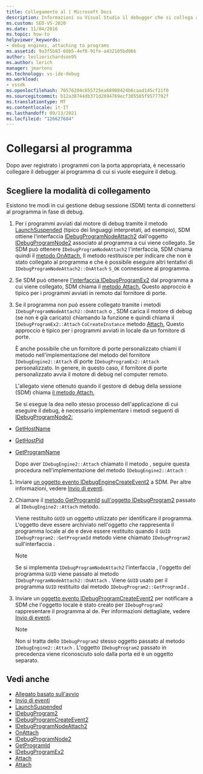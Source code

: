 ```yaml
---
title: Collegamento al | Microsoft Docs
description: Informazioni su Visual Studio il debugger che si collega a un programma dopo che il programma è stato registrato con la porta appropriata.
ms.custom: SEO-VS-2020
ms.date: 11/04/2016
ms.topic: how-to
helpviewer_keywords:
- debug engines, attaching to programs
ms.assetid: 9a3f5b83-60b5-4ef0-91fe-a432105bd066
author: leslierichardson95
ms.author: lerich
manager: jmartens
ms.technology: vs-ide-debug
ms.workload:
- vssdk
ms.openlocfilehash: 70576204c655725ea68908424b6caad145cf21f0
ms.sourcegitcommit: b12a38744db371d2894769ecf305585f9577792f
ms.translationtype: MT
ms.contentlocale: it-IT
ms.lasthandoff: 09/13/2021
ms.locfileid: "126627684"
---
```

# <a name="attach-to-the-program"></a>Collegarsi al programma
Dopo aver registrato i programmi con la porta appropriata, è necessario collegare il debugger al programma di cui si vuole eseguire il debug.

## <a name="choose-how-to-attach"></a>Scegliere la modalità di collegamento
 Esistono tre modi in cui gestione debug sessione (SDM) tenta di connettersi al programma in fase di debug.

1. Per i programmi avviati dal motore di debug tramite il metodo [LaunchSuspended](../../extensibility/debugger/reference/idebugenginelaunch2-launchsuspended.md) (tipico dei linguaggi interpretati, ad esempio), SDM ottiene l'interfaccia [IDebugProgramNodeAttach2](../../extensibility/debugger/reference/idebugprogramnodeattach2.md) dall'oggetto [IDebugProgramNode2](../../extensibility/debugger/reference/idebugprogramnode2.md) associato al programma a cui viene collegato. Se SDM può ottenere `IDebugProgramNodeAttach2` l'interfaccia, SDM chiama quindi il [metodo OnAttach.](../../extensibility/debugger/reference/idebugprogramnodeattach2-onattach.md) Il metodo restituisce per indicare che non è stato collegato al programma e che è possibile eseguire altri tentativi di `IDebugProgramNodeAttach2::OnAttach` `S_OK` connessione al programma.

2. Se SDM può ottenere [l'interfaccia IDebugProgramEx2](../../extensibility/debugger/reference/idebugprogramex2.md) dal programma a cui viene collegato, SDM chiama il [metodo Attach.](../../extensibility/debugger/reference/idebugprogramex2-attach.md) Questo approccio è tipico per i programmi avviati in remoto dal fornitore di porte.

3. Se il programma non può essere collegato tramite i metodi `IDebugProgramNodeAttach2::OnAttach` o , SDM carica il motore di debug (se non è già caricato) chiamando la funzione e quindi chiama il `IDebugProgramEx2::Attach` `CoCreateInstance` metodo [Attach.](../../extensibility/debugger/reference/idebugengine2-attach.md) Questo approccio è tipico per i programmi avviati in locale da un fornitore di porte.

    È anche possibile che un fornitore di porte personalizzato chiami il metodo nell'implementazione del metodo del fornitore `IDebugEngine2::Attach` di porte `IDebugProgramEx2::Attach` personalizzato. In genere, in questo caso, il fornitore di porte personalizzato avvia il motore di debug nel computer remoto.

   L'allegato viene ottenuto quando il gestore di debug della sessione (SDM) chiama [il metodo Attach.](../../extensibility/debugger/reference/idebugengine2-attach.md)

   Se si esegue la dea nello stesso processo dell'applicazione di cui eseguire il debug, è necessario implementare i metodi seguenti di [IDebugProgramNode2:](../../extensibility/debugger/reference/idebugprogramnode2.md)

- [GetHostName](../../extensibility/debugger/reference/idebugprogramnode2-gethostname.md)

- [GetHostPid](../../extensibility/debugger/reference/idebugprogramnode2-gethostpid.md)

- [GetProgramName](../../extensibility/debugger/reference/idebugprogramnode2-getprogramname.md)

  Dopo aver `IDebugEngine2::Attach` chiamato il metodo , seguire questa procedura nell'implementazione del metodo `IDebugEngine2::Attach` :

1. Inviare [un oggetto evento IDebugEngineCreateEvent2](../../extensibility/debugger/reference/idebugenginecreateevent2.md) a SDM. Per altre informazioni, vedere [Invio di eventi](../../extensibility/debugger/sending-events.md).

2. Chiamare il [metodo GetProgramId](../../extensibility/debugger/reference/idebugprogram2-getprogramid.md) [sull'oggetto IDebugProgram2](../../extensibility/debugger/reference/idebugprogram2.md) passato al `IDebugEngine2::Attach` metodo.

     Viene restituito `GUID` un oggetto utilizzato per identificare il programma. L'oggetto deve essere archiviato nell'oggetto che rappresenta il programma locale al de e deve essere restituito quando il `GUID` `IDebugProgram2::GetProgramId` metodo viene chiamato `IDebugProgram2` sull'interfaccia .

    > [!NOTE]
    > Se si implementa `IDebugProgramNodeAttach2` l'interfaccia , l'oggetto del programma `GUID` viene passato al metodo `IDebugProgramNodeAttach2::OnAttach` . Viene `GUID` usato per il programma `GUID` restituito dal metodo `IDebugProgram2::GetProgramId` .

3. Inviare un [oggetto evento IDebugProgramCreateEvent2](../../extensibility/debugger/reference/idebugprogramcreateevent2.md) per notificare a SDM che l'oggetto locale è stato creato per `IDebugProgram2` rappresentare il programma al de. Per informazioni dettagliate, vedere [Invio di eventi](../../extensibility/debugger/sending-events.md).

    > [!NOTE]
    > Non si tratta dello `IDebugProgram2` stesso oggetto passato al metodo `IDebugEngine2::Attach` . L'oggetto `IDebugProgram2` passato in precedenza viene riconosciuto solo dalla porta ed è un oggetto separato.

## <a name="see-also"></a>Vedi anche
- [Allegato basato sull'avvio](../../extensibility/debugger/launch-based-attachment.md)
- [Invio di eventi](../../extensibility/debugger/sending-events.md)
- [LaunchSuspended](../../extensibility/debugger/reference/idebugenginelaunch2-launchsuspended.md)
- [IDebugProgram2](../../extensibility/debugger/reference/idebugprogram2.md)
- [IDebugProgramCreateEvent2](../../extensibility/debugger/reference/idebugprogramcreateevent2.md)
- [IDebugProgramNodeAttach2](../../extensibility/debugger/reference/idebugprogramnodeattach2.md)
- [OnAttach](../../extensibility/debugger/reference/idebugprogramnodeattach2-onattach.md)
- [IDebugProgramNode2](../../extensibility/debugger/reference/idebugprogramnode2.md)
- [GetProgramId](../../extensibility/debugger/reference/idebugprogram2-getprogramid.md)
- [IDebugProgramEx2](../../extensibility/debugger/reference/idebugprogramex2.md)
- [Attach](../../extensibility/debugger/reference/idebugprogramex2-attach.md)
- [Attach](../../extensibility/debugger/reference/idebugengine2-attach.md)
